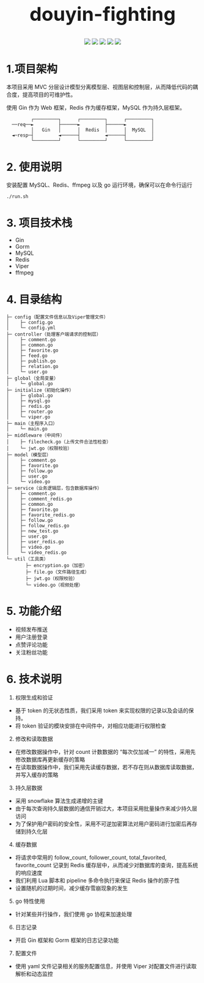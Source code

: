 <h1 align="center" style="font-size:50px">douyin-fighting</h1>
<div align=center>
<img src="https://img.shields.io/badge/golang-1.18-blue"/>
<img src="https://img.shields.io/badge/gin-1.7.7-yellowgreen"/>
<img src="https://img.shields.io/badge/go--redis-8.11.5-brightgreen"/>
<img src="https://img.shields.io/badge/gorm-1.23.5-red"/>
<img src="https://img.shields.io/badge/viper-1.12.0-orange"/>
</div>

# 1.项目架构
本项目采用 MVC 分层设计模型分离模型层、视图层和控制层，从而降低代码的耦合度，提高项目的可维护性。

使用 Gin 作为 Web 框架，Redis 作为缓存框架，MySQL 作为持久层框架。
```
         ┌─────────┐      ┌─────────┐      ┌─────────┐
  ──req──►         ├──────►         ├──────►         │
         │   Gin   │      │  Redis  │      │  MySQL  │
  ◄─resp─┤         ◄──────┤         ◄──────┤         │
         └─────────┘      └─────────┘      └─────────┘
```
# 2. 使用说明
安装配置 MySQL、Redis、ffmpeg 以及 go 运行环境，确保可以在命令行运行
```shell
./run.sh
```
# 3. 项目技术栈
- Gin
- Gorm
- MySQL
- Redis
- Viper
- ffmpeg

# 4. 目录结构
```
├─ config（配置文件信息以及Viper管理文件）
│    ├─ config.go
│    └─ config.yml
├─ controller（处理客户端请求的控制层）
│    ├─ comment.go
│    ├─ common.go
│    ├─ favorite.go
│    ├─ feed.go
│    ├─ publish.go
│    ├─ relation.go
│    └─ user.go
├─ global（全局变量）
│    └─ global.go
├─ initialize（初始化操作）
│    ├─ global.go
│    ├─ mysql.go
│    ├─ redis.go
│    ├─ router.go
│    └─ viper.go
├─ main（主程序入口）
│    └─ main.go
├─ middleware（中间件）
│    ├─ filecheck.go（上传文件合法性检查）
│    └─ jwt.go（权限校验）
├─ model（模型层）
│    ├─ comment.go
│    ├─ favorite.go
│    ├─ follow.go
│    ├─ user.go
│    └─ video.go
├─ service（业务逻辑层，包含数据库操作）
│    ├─ comment.go
│    ├─ comment_redis.go
│    ├─ common.go
│    ├─ favorite.go
│    ├─ favorite_redis.go
│    ├─ follow.go
│    ├─ follow_redis.go
│    ├─ new_test.go
│    ├─ user.go
│    ├─ user_redis.go
│    ├─ video.go
│    └─ video_redis.go
└─ util（工具类）
       ├─ encryption.go（加密）
       ├─ file.go（文件路径生成）
       ├─ jwt.go（权限校验）
       └─ video.go（视频处理）
```
# 5. 功能介绍
- 视频发布推送
- 用户注册登录
- 点赞评论功能
- 关注粉丝功能

# 6. 技术说明
1. 权限生成和验证
  - 基于 token 的无状态性质，我们采用 token 来实现权限的记录以及会话的保持。
  - 将 token 验证的模块安排在中间件中，对相应功能进行权限检查
2. 修改和读取数据
  - 在修改数据操作中，针对 count 计数数据的 “每次仅加减一” 的特性，采用先修改数据库再更新缓存的策略
  - 在读取数据操作中，我们采用先读缓存数据，若不存在则从数据库读取数据，并写入缓存的策略
3. 持久层数据
  - 采用 snowflake 算法生成递增的主键
  - 由于每次查询持久层数据的通信开销过大，本项目采用批量操作来减少持久层访问
  - 为了保护用户密码的安全性，采用不可逆加密算法对用户密码进行加密后再存储到持久化层
4. 缓存数据
  - 将请求中常用的 follow_count, follower_count, total_favorited, favorite_count 记录到 Redis 缓存层中，从而减少对数据库的查询，提高系统的响应速度
  - 我们利用 Lua 脚本和 pipeline 多命令执行来保证 Redis 操作的原子性
  - 设置随机的过期时间，减少缓存雪崩现象的发生
5. go 特性使用
  - 针对某些并行操作，我们使用 go 协程来加速处理
6. 日志记录
  - 开启 Gin 框架和 Gorm 框架的日志记录功能
7. 配置文件
  - 使用 yaml 文件记录相关的服务配置信息，并使用 Viper 对配置文件进行读取解析和动态监控